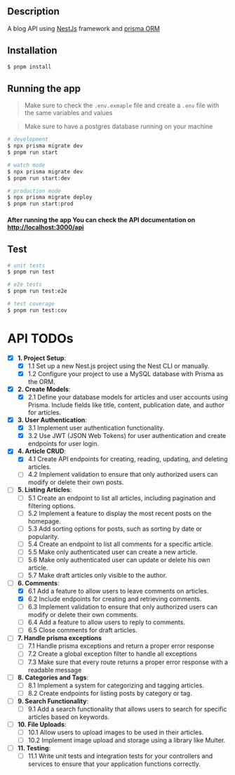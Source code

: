 ## Description

A blog API using [NestJs](https://github.com/nestjs/nest) framework and [prisma ORM](https://github.com/prisma/prisma)  

## Installation

```bash
$ pnpm install
```

## Running the app

> Make sure to check the `.env.exmaple` file and create a `.env` file with the same variables and values

> Make sure to have a postgres database running on your machine

```bash
# development
$ npx prisma migrate dev
$ pnpm run start

# watch mode
$ npx prisma migrate dev
$ pnpm run start:dev

# production mode
$ npx prisma migrate deploy
$ pnpm run start:prod
```

#### After running the app You can check the API documentation on [http://localhost:3000/api](http://localhost:3000/api)

## Test

```bash
# unit tests
$ pnpm run test

# e2e tests
$ pnpm run test:e2e

# test coverage
$ pnpm run test:cov
```

# API TODOs

* [x] **1. Project Setup**:
   * [x] 1.1 Set up a new Nest.js project using the Nest CLI or manually.
   * [x] 1.2 Configure your project to use a MySQL database with Prisma as the ORM.

* [x] **2. Create Models**:
   * [x] 2.1 Define your database models for articles and user accounts using Prisma. Include fields like title, content, publication date, and author for articles.

* [x] **3. User Authentication**:
   * [x] 3.1 Implement user authentication functionality.
   * [x] 3.2 Use JWT (JSON Web Tokens) for user authentication and create endpoints for user login.

* [x] **4. Article CRUD**:
   * [x] 4.1 Create API endpoints for creating, reading, updating, and deleting articles.
   * [ ] 4.2 Implement validation to ensure that only authorized users can modify or delete their own posts.

* [ ] **5. Listing Articles**:
   * [ ] 5.1 Create an endpoint to list all articles, including pagination and filtering options.
   * [ ] 5.2 Implement a feature to display the most recent posts on the homepage.
   * [ ] 5.3 Add sorting options for posts, such as sorting by date or popularity.
   * [ ] 5.4 Create an endpoint to list all comments for a specific article.
   * [ ] 5.5 Make only authenticated user can create a new article.
   * [ ] 5.6 Make only authenticated user can update or delete his own article.
   * [ ] 5.7 Make draft articles only visible to the author.

* [ ] **6. Comments**:
   * [x] 6.1 Add a feature to allow users to leave comments on articles.
   * [x] 6.2 Include endpoints for creating and retrieving comments.
   * [ ] 6.3 Implement validation to ensure that only authorized users can modify or delete their own comments.
   * [ ] 6.4 Add a feature to allow users to reply to comments.
   * [ ] 6.5 Close comments for draft articles.

* [ ] **7. Handle prisma exceptions**
  * [ ] 7.1 Handle prisma exceptions and return a proper error response
  * [ ] 7.2 Create a global exception filter to handle all exceptions
  * [ ] 7.3 Make sure that every route returns a proper error response with a readable message
  
* [ ] **8. Categories and Tags**:
   * [ ] 8.1 Implement a system for categorizing and tagging articles.
   * [ ] 8.2 Create endpoints for listing posts by category or tag.

* [ ] **9. Search Functionality**:
   * [ ] 9.1 Add a search functionality that allows users to search for specific articles based on keywords.

* [ ] **10. File Uploads**:
    * [ ] 10.1 Allow users to upload images to be used in their articles.
    * [ ] 10.2 Implement image upload and storage using a library like Multer.

* [ ] **11. Testing**:
    * [ ] 11.1 Write unit tests and integration tests for your controllers and services to ensure that your application functions correctly.